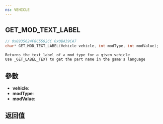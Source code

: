 ```yaml
---
ns: VEHICLE
---
```

## GET_MOD_TEXT_LABEL

```c
// 0x8935624F8C5592CC 0x0BA39CA7
char* GET_MOD_TEXT_LABEL(Vehicle vehicle, int modType, int modValue);
```

```
Returns the text label of a mod type for a given vehicle  
Use _GET_LABEL_TEXT to get the part name in the game's language  
```

## 參數
* **vehicle**: 
* **modType**: 
* **modValue**: 

## 返回值
